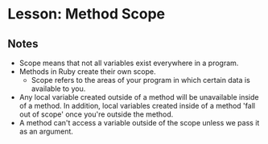 # Lesson: Method Scope

## Notes

- Scope means that not all variables exist everywhere in a program.
- Methods in Ruby create their own scope.
  - Scope refers to the areas of your program in which certain data is available to you.
- Any local variable created outside of a method will be unavailable inside of a method. In addition, local variables created inside of a method 'fall out of scope' once you're outside the method.
- A method can't access a variable outside of the scope unless we pass it as an argument.